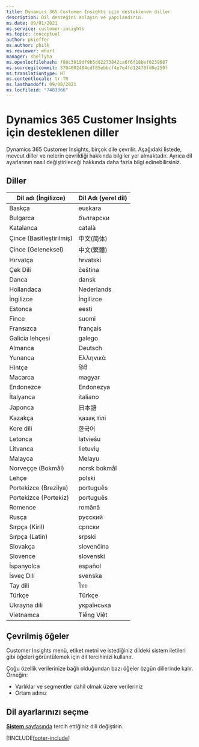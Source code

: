 ```yaml
---
title: Dynamics 365 Customer Insights için desteklenen diller
description: Dil desteğini anlayın ve yapılandırın.
ms.date: 09/01/2021
ms.service: customer-insights
ms.topic: conceptual
author: pkieffer
ms.author: philk
ms.reviewer: mhart
manager: shellyha
ms.openlocfilehash: f80c3019df9b5d82273842ca6f6f18bef0239687
ms.sourcegitcommit: 5704002484cdf85ebbcf4e7e4fd12470fd8e259f
ms.translationtype: HT
ms.contentlocale: tr-TR
ms.lasthandoff: 09/08/2021
ms.locfileid: "7483366"
---
```

# <a name="supported-languages-for-dynamics-365-customer-insights"></a>Dynamics 365 Customer Insights için desteklenen diller

Dynamics 365 Customer Insights, birçok dile çevrilir. Aşağıdaki listede, mevcut diller ve nelerin çevrildiği hakkında bilgiler yer almaktadır. Ayrıca dil ayarlarının nasıl değiştirileceği hakkında daha fazla bilgi edinebilirsiniz. 

## <a name="languages"></a>Diller

| Dil adı (İngilizce)|  Dil Adı (yerel dil) |
| ------------- | ------------- |
| Baskça | euskara |
| Bulgarca | български |
| Katalanca | català |
| Çince (Basitleştirilmiş) | 中文(简体) |
| Çince (Geleneksel) | 中文(繁體) |
| Hırvatça | hrvatski |
| Çek Dili | čeština |
| Danca | dansk |
| Hollandaca | Nederlands |
| İngilizce | İngilizce |
| Estonca | eesti |
| Fince | suomi |
| Fransızca | français |
| Galicia lehçesi | galego |
| Almanca | Deutsch |
| Yunanca | Ελληνικά |
| Hintçe | हिंदी |
| Macarca | magyar |
| Endonezce | Endonezya |
| İtalyanca | italiano |
| Japonca | 日本語 |
| Kazakça | қазақ тілі |
| Kore dili | 한국어 |
| Letonca | latviešu |
| Litvanca | lietuvių |
| Malayca | Melayu |
| Norveççe (Bokmål) | norsk bokmål |
| Lehçe | polski |
| Portekizce (Brezilya) | português |
| Portekizce (Portekiz) | português |
| Romence | română |
| Rusça | pусский |
| Sırpça (Kiril) | српски |
| Sırpça (Latin) | srpski |
| Slovakça | slovenčina |
| Slovence | slovenski |
| İspanyolca | español |
| İsveç Dili | svenska |
| Tay dili | ไทย |
| Türkçe | Türkçe |
| Ukrayna dili | українська |
| Vietnamca | Tiếng Việt |

## <a name="whats-translated"></a>Çevrilmiş öğeler

Customer Insights menü, etiket metni ve istediğiniz dildeki sistem iletileri gibi öğeleri görüntülemek için dil tercihinizi kullanır.

Çoğu özellik verilerinize bağlı olduğundan bazı öğeler özgün dillerinde kalır. Örneğin:

- Varlıklar ve segmentler dahil olmak üzere verileriniz
- Ortam adınız

## <a name="choose-your-language-settings"></a>Dil ayarlarınızı seçme  

[**Sistem** sayfasında](system.md) tercih ettiğiniz dili değiştirin.


[!INCLUDE[footer-include](../includes/footer-banner.md)]